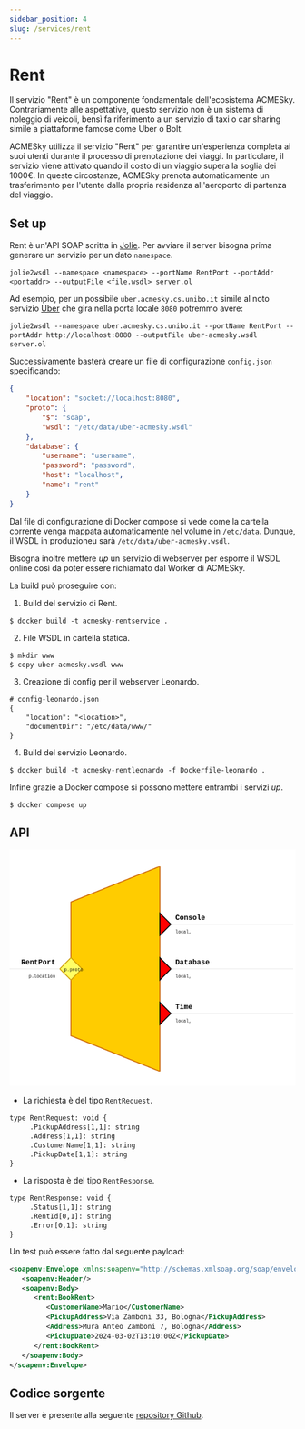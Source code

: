 ```yaml
---
sidebar_position: 4
slug: /services/rent
---
```


# Rent

Il servizio "Rent" è un componente fondamentale dell'ecosistema ACMESky. Contrariamente alle aspettative, questo servizio non è un sistema di noleggio di veicoli, bensì fa riferimento a un servizio di taxi o car sharing simile a piattaforme famose come Uber o Bolt.

ACMESky utilizza il servizio "Rent" per garantire un'esperienza completa ai suoi utenti durante il processo di prenotazione dei viaggi. In particolare, il servizio viene attivato quando il costo di un viaggio supera la soglia dei 1000€. In queste circostanze, ACMESky prenota automaticamente un trasferimento per l'utente dalla propria residenza all'aeroporto di partenza del viaggio.


## Set up

Rent è un'API SOAP scritta in [Jolie](https://www.jolie-lang.org). Per avviare
il server bisogna prima generare un servizio per un dato `namespace`.

```shell
jolie2wsdl --namespace <namespace> --portName RentPort --portAddr <portaddr> --outputFile <file.wsdl> server.ol
```

Ad esempio, per un possibile `uber.acmesky.cs.unibo.it` simile al noto servizio
[Uber](https://www.uber.com/it/it/) che gira nella porta locale `8080` potremmo avere:

```
jolie2wsdl --namespace uber.acmesky.cs.unibo.it --portName RentPort --portAddr http://localhost:8080 --outputFile uber-acmesky.wsdl server.ol
```

Successivamente basterà creare un file di configurazione `config.json`
specificando:

```json
{
    "location": "socket://localhost:8080",
    "proto": {
        "$": "soap",
        "wsdl": "/etc/data/uber-acmesky.wsdl"
    },
    "database": {
        "username": "username",
        "password": "password",
        "host": "localhost",
        "name": "rent"
    }
}
```

Dal file di configurazione di Docker compose si vede come la cartella corrente
venga mappata automaticamente nel volume in `/etc/data`. Dunque, il WSDL in
produzioneu sarà `/etc/data/uber-acmesky.wsdl`.

Bisogna inoltre mettere _up_ un servizio di webserver per esporre il WSDL online
così da poter essere richiamato dal Worker di ACMESky.

La build può proseguire con:

1. Build del servizio di Rent.

```
$ docker build -t acmesky-rentservice .
```

2. File WSDL in cartella statica.

```
$ mkdir www
$ copy uber-acmesky.wsdl www
```

3. Creazione di config per il webserver Leonardo.

```
# config-leonardo.json
{
    "location": "<location>",
    "documentDir": "/etc/data/www/"
}
```

4. Build del servizio Leonardo.

```
$ docker build -t acmesky-rentleonardo -f Dockerfile-leonardo .
```

Infine grazie a Docker compose si possono mettere entrambi i servizi _up_.

```
$ docker compose up
```


## API

![Rent input port](/img/rent-inputport.png)


- La richiesta è del tipo `RentRequest`.
```
type RentRequest: void {
     .PickupAddress[1,1]: string
     .Address[1,1]: string
     .CustomerName[1,1]: string
     .PickupDate[1,1]: string
}
```

- La risposta è del tipo `RentResponse`.

```
type RentResponse: void {
     .Status[1,1]: string
     .RentId[0,1]: string
     .Error[0,1]: string
}
```

Un test può essere fatto dal seguente payload:

```xml
<soapenv:Envelope xmlns:soapenv="http://schemas.xmlsoap.org/soap/envelope/" xmlns:rent="uber.acmesky.cs.unibo.it.xsd">
   <soapenv:Header/>
   <soapenv:Body>
      <rent:BookRent>
         <CustomerName>Mario</CustomerName>
         <PickupAddress>Via Zamboni 33, Bologna</PickupAddress>
         <Address>Mura Anteo Zamboni 7, Bologna</Address>
         <PickupDate>2024-03-02T13:10:00Z</PickupDate>
      </rent:BookRent>
   </soapenv:Body>
</soapenv:Envelope>
```


## Codice sorgente

Il server è presente alla seguente [repository Github](https://github.com/acme-sky/rentservice-api).
